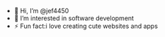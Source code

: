 - 👋 Hi, I’m @jef4450
- 👀 I’m interested in software development
- ⚡ Fun fact:i love creating cute websites and apps

